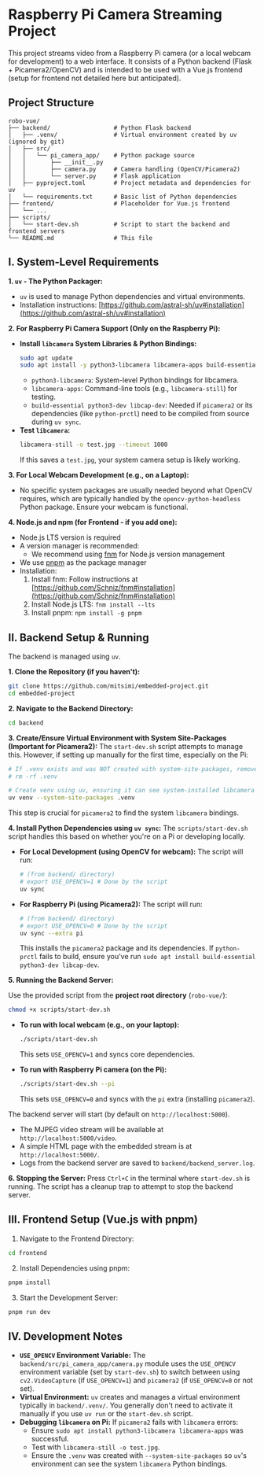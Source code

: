 # Raspberry Pi Camera Streaming Project

This project streams video from a Raspberry Pi camera (or a local webcam for development) to a web interface. It consists of a Python backend (Flask + Picamera2/OpenCV) and is intended to be used with a Vue.js frontend (setup for frontend not detailed here but anticipated).

## Project Structure

```
robo-vue/
├── backend/                  # Python Flask backend
│   ├── .venv/                # Virtual environment created by uv (ignored by git)
│   ├── src/
│   │   └── pi_camera_app/    # Python package source
│   │       ├── __init__.py
│   │       ├── camera.py     # Camera handling (OpenCV/Picamera2)
│   │       └── server.py     # Flask application
│   ├── pyproject.toml        # Project metadata and dependencies for uv
│   └── requirements.txt      # Basic list of Python dependencies
├── frontend/                 # Placeholder for Vue.js frontend
│   └── ...
├── scripts/
│   └── start-dev.sh          # Script to start the backend and frontend servers
└── README.md                 # This file
```

## I. System-Level Requirements

**1. `uv` - The Python Packager:**

- `uv` is used to manage Python dependencies and virtual environments.
- Installation instructions: [https://github.com/astral-sh/uv#installation](https://github.com/astral-sh/uv#installation)

**2. For Raspberry Pi Camera Support (Only on the Raspberry Pi):**

- **Install `libcamera` System Libraries & Python Bindings:**
  ```bash
  sudo apt update
  sudo apt install -y python3-libcamera libcamera-apps build-essential python3-dev libcap-dev
  ```
  - `python3-libcamera`: System-level Python bindings for libcamera.
  - `libcamera-apps`: Command-line tools (e.g., `libcamera-still`) for testing.
  - `build-essential python3-dev libcap-dev`: Needed if `picamera2` or its dependencies (like `python-prctl`) need to be compiled from source during `uv sync`.
- **Test `libcamera`:**
  ```bash
  libcamera-still -o test.jpg --timeout 1000
  ```
  If this saves a `test.jpg`, your system camera setup is likely working.

**3. For Local Webcam Development (e.g., on a Laptop):**

- No specific system packages are usually needed beyond what OpenCV requires, which are typically handled by the `opencv-python-headless` Python package. Ensure your webcam is functional.

**4. Node.js and npm (for Frontend - if you add one):**

- Node.js LTS version is required
- A version manager is recommended:
  - We recommend using [fnm](https://github.com/Schniz/fnm) for Node.js version management
- We use [pnpm](https://pnpm.io/) as the package manager
- Installation:
  1. Install fnm: Follow instructions at [https://github.com/Schniz/fnm#installation](https://github.com/Schniz/fnm#installation)
  2. Install Node.js LTS: `fnm install --lts`
  3. Install pnpm: `npm install -g pnpm`

## II. Backend Setup & Running

The backend is managed using `uv`.

**1. Clone the Repository (if you haven't):**

```bash
git clone https://github.com/mitsimi/embedded-project.git
cd embedded-project
```

**2. Navigate to the Backend Directory:**

```bash
cd backend
```

**3. Create/Ensure Virtual Environment with System Site-Packages (Important for Picamera2):**
The `start-dev.sh` script attempts to manage this. However, if setting up manually for the first time, especially on the Pi:

```bash
# If .venv exists and was NOT created with system-site-packages, remove it
# rm -rf .venv

# Create venv using uv, ensuring it can see system-installed libcamera bindings
uv venv --system-site-packages .venv
```

This step is crucial for `picamera2` to find the system `libcamera` bindings.

**4. Install Python Dependencies using `uv sync`:**
The `scripts/start-dev.sh` script handles this based on whether you're on a Pi or developing locally.

- **For Local Development (using OpenCV for webcam):**
  The script will run:

  ```bash
  # (from backend/ directory)
  # export USE_OPENCV=1 # Done by the script
  uv sync
  ```

- **For Raspberry Pi (using Picamera2):**
  The script will run:
  ```bash
  # (from backend/ directory)
  # export USE_OPENCV=0 # Done by the script
  uv sync --extra pi
  ```
  This installs the `picamera2` package and its dependencies. If `python-prctl` fails to build, ensure you've run `sudo apt install build-essential python3-dev libcap-dev`.

**5. Running the Backend Server:**

Use the provided script from the **project root directory** (`robo-vue/`):

```bash
chmod +x scripts/start-dev.sh
```

- **To run with local webcam (e.g., on your laptop):**

  ```bash
  ./scripts/start-dev.sh
  ```

  This sets `USE_OPENCV=1` and syncs core dependencies.

- **To run with Raspberry Pi camera (on the Pi):**
  ```bash
  ./scripts/start-dev.sh --pi
  ```
  This sets `USE_OPENCV=0` and syncs with the `pi` extra (installing `picamera2`).

The backend server will start (by default on `http://localhost:5000`).

- The MJPEG video stream will be available at `http://localhost:5000/video`.
- A simple HTML page with the embedded stream is at `http://localhost:5000/`.
- Logs from the backend server are saved to `backend/backend_server.log`.

**6. Stopping the Server:**
Press `Ctrl+C` in the terminal where `start-dev.sh` is running. The script has a cleanup trap to attempt to stop the backend server.

## III. Frontend Setup (Vue.js with pnpm)

1. Navigate to the Frontend Directory:

```bash
cd frontend
```

2. Install Dependencies using pnpm:

```bash
pnpm install
```

3. Start the Development Server:

```bash
pnpm run dev
```

## IV. Development Notes

- **`USE_OPENCV` Environment Variable:** The `backend/src/pi_camera_app/camera.py` module uses the `USE_OPENCV` environment variable (set by `start-dev.sh`) to switch between using `cv2.VideoCapture` (if `USE_OPENCV=1`) and `picamera2` (if `USE_OPENCV=0` or not set).
- **Virtual Environment:** `uv` creates and manages a virtual environment typically in `backend/.venv/`. You generally don't need to activate it manually if you use `uv run` or the `start-dev.sh` script.
- **Debugging `libcamera` on Pi:** If `picamera2` fails with `libcamera` errors:
  - Ensure `sudo apt install python3-libcamera libcamera-apps` was successful.
  - Test with `libcamera-still -o test.jpg`.
  - Ensure the `.venv` was created with `--system-site-packages` so `uv`'s environment can see the system `libcamera` Python bindings.
